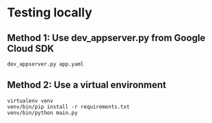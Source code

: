 # Testing locally

## Method 1: Use dev_appserver.py from Google Cloud SDK

```
dev_appserver.py app.yaml
```

## Method 2: Use a virtual environment

```
virtualenv venv
venv/bin/pip install -r requirements.txt
venv/bin/python main.py
```
